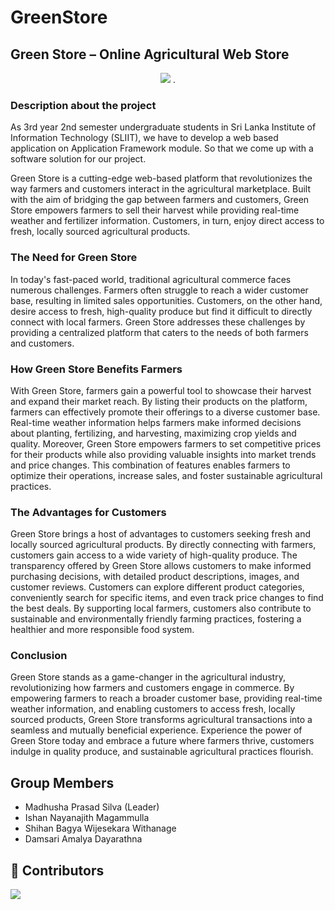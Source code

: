 # GreenStore

## Green Store – Online Agricultural Web Store 

<p align="center">
  <img src="https://github.com/BlueBlockMembers/GreenStore/assets/88307797/aa412986-fb92-4513-b790-742a8c42708e"> </img>.
</p>

### Description about the project

As 3rd year 2nd semester undergraduate students in Sri Lanka Institute of Information Technology (SLIIT), we have to develop a web based application on Application Framework module. So that we come up with a software solution for our project.

Green Store is a cutting-edge web-based platform that revolutionizes the way farmers and customers interact in the agricultural marketplace. Built with the aim of bridging the gap between farmers and customers, Green Store empowers farmers to sell their harvest while providing real-time weather and fertilizer information. Customers, in turn, enjoy direct access to fresh, locally sourced agricultural products.

### The Need for Green Store

In today's fast-paced world, traditional agricultural commerce faces numerous challenges. Farmers often struggle to reach a wider customer base, resulting in limited sales opportunities. Customers, on the other hand, desire access to fresh, high-quality produce but find it difficult to directly connect with local farmers. Green Store addresses these challenges by providing a centralized platform that caters to the needs of both farmers and customers.

### How Green Store Benefits Farmers

With Green Store, farmers gain a powerful tool to showcase their harvest and expand their market reach. By listing their products on the platform, farmers can effectively promote their offerings to a diverse customer base. Real-time weather information helps farmers make informed decisions about planting, fertilizing, and harvesting, maximizing crop yields and quality. Moreover, Green Store empowers farmers to set competitive prices for their products while also providing valuable insights into market trends and price changes. This combination of features enables farmers to optimize their operations, increase sales, and foster sustainable agricultural practices.

### The Advantages for Customers

Green Store brings a host of advantages to customers seeking fresh and locally sourced agricultural products. By directly connecting with farmers, customers gain access to a wide variety of high-quality produce. The transparency offered by Green Store allows customers to make informed purchasing decisions, with detailed product descriptions, images, and customer reviews. Customers can explore different product categories, conveniently search for specific items, and even track price changes to find the best deals. By supporting local farmers, customers also contribute to sustainable and environmentally friendly farming practices, fostering a healthier and more responsible food system.

### Conclusion

Green Store stands as a game-changer in the agricultural industry, revolutionizing how farmers and customers engage in commerce. By empowering farmers to reach a broader customer base, providing real-time weather information, and enabling customers to access fresh, locally sourced products, Green Store transforms agricultural transactions into a seamless and mutually beneficial experience. Experience the power of Green Store today and embrace a future where farmers thrive, customers indulge in quality produce, and sustainable agricultural practices flourish.

## Group Members

- Madhusha Prasad Silva (Leader)
- Ishan Nayanajith Magammulla
- Shihan Bagya Wijesekara Withanage
- Damsari Amalya Dayarathna

 ## 🌱 Contributors </br>

<a href="https://github.com/BlueBlockMembers/GreenStore/graphs/contributors">
  <img src="https://contrib.rocks/image?repo=BlueBlockMembers/GreenStore" />
</a>
</br>

 



